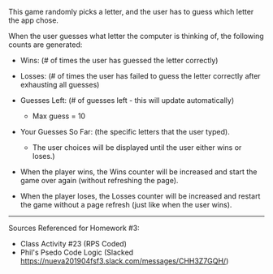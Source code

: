 This game randomly picks a letter, and the user has to guess which letter the app chose.

When the user guesses what letter the computer is thinking of, the following counts are generated:

- Wins: (# of times the user has guessed the letter correctly)

- Losses: (# of times the user has failed to guess the letter correctly after exhausting all guesses)

- Guesses Left: (# of guesses left - this will update automatically) 
    - Max guess = 10

- Your Guesses So Far: (the specific letters that the user typed). 
    - The user choices will be displayed until the user either wins or loses.)

- When the player wins, the Wins counter will be increased and start the game over again (without refreshing the page).

- When the player loses, the Losses counter will be increased and restart the game without a page refresh (just like when the user wins).

********************************************************************************************************************
Sources Referenced for Homework #3:

- Class Activity #23 (RPS Coded)
- Phil's Psedo Code Logic (Slacked https://nueva201904fsf3.slack.com/messages/CHH3Z7GQH/)




